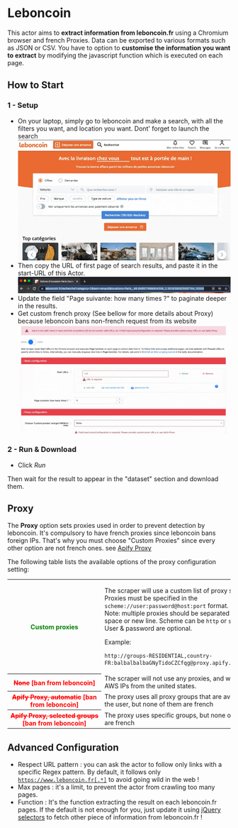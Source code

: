 # Leboncoin

This actor aims to **extract information from leboncoin.fr** using a Chromium browser and french Proxies. Data can be exported to various formats such as JSON or CSV. You have to option to **customise the information you want to extract** by modifying the javascript function which is executed on each page.

## How to Start

### 1 - Setup
- On your laptop, simply go to leboncoin and make a search, with all the filters you want, and location you want. Dont' forget to launch the search
![lbc_search](./assets/lbc_search.gif)
- Then copy the URL of first page of search results, and paste it in the start-URL of this Actor.
![url1](./assets/url1.png)
- Update the field "Page suivante: how many times ?" to paginate deeper in the results.
- Get custom french proxy (See bellow for more details about Proxy) because leboncoin bans non-french request from its website
![lbc_search](./assets/apify_tuto.gif)

### 2 - Run & Download
- Click _Run_

Then wait for the result to appear in the "dataset" section and download them.


## Proxy

The **Proxy** option sets proxies used in order to prevent detection by leboncoin. It's compulsory to have french proxies since leboncoin bans foreign IPs. That's why you must choose "Custom Proxies" since every other option are not french ones. see <a href="https://apify.com/proxy">Apify Proxy</a>

The following table lists the available options of the proxy configuration setting:

<table class="table table-bordered table-condensed">
    <tbody>
    <tr>
        <th><b style="color:green">Custom&nbsp;proxies</b></td>
        <td>
            <p>
            The scraper will use a custom list of proxy servers. Proxies must be specified in the <code>scheme://user:password@host:port</code> format.
            <br>Note: multiple proxies should be separated by a space or new line. Scheme can be <code>http</code> or <code>socks5</code>. User & password are optional.
            </p>
            <p>
                Example: <pre><code class="language-none">http://groups-RESIDENTIAL,country-FR:balbalbalbaGNyTidoCZCfqg@proxy.apify.com:8000</code></pre>
            </p>
        </td>
    </tr>
        <tr>
        <th><b style="color:red"><s>None</s> [ban from leboncoin]</b></td>
        <td>
            The scraper will not use any proxies, and will have AWS IPs from the united states.
        </td>
    </tr>
    <tr>
        <th><b style="color:red"><s>Apify&nbsp;Proxy,&nbsp;automatic</s> [ban from leboncoin]</b></td>
        <td>
            The proxy uses all proxy groups that are available to the user, but none of them are french
        </td>
    </tr>
    <tr>
        <th><b style="color:red"><s>Apify&nbsp;Proxy,&nbsp;selected&nbsp;groups</s> [ban from leboncoin]</b></td>
        <td>
            The proxy uses specific groups, but none of them are french
        </td>
    </tr>
    </tbody>
</table>

## Advanced Configuration

- Respect URL pattern : you can ask the actor to follow only links with a specific Regex pattern. By default, it follows only <code>https://www.leboncoin.fr[.*]</code> to avoid going wild in the web !
- Max pages : it's a limit, to prevent the actor from crawling too many pages.
- Function : It's the function extracting the result on each leboncoin.fr pages. If the default is not enough for you, just update it using <a href="https://www.w3schools.com/jquery/jquery_ref_selectors.asp">jQuery selectors</a> to fetch other piece of information from leboncoin.fr !
